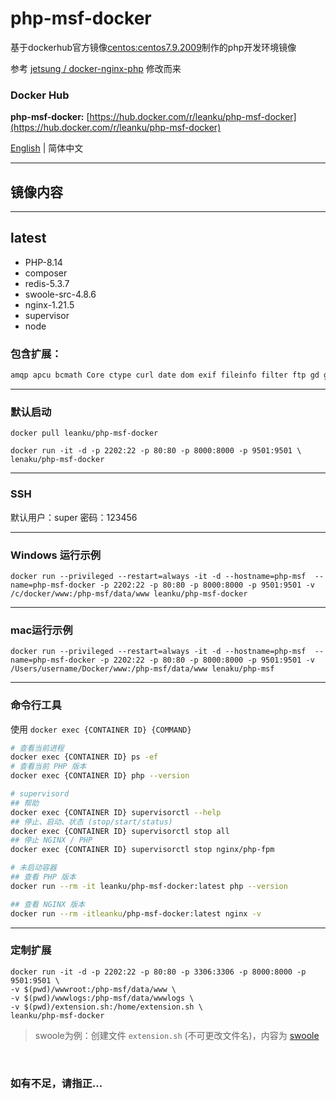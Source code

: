 # php-msf-docker
基于dockerhub官方镜像[centos:centos7.9.2009](https://hub.docker.com/layers/library/centos/centos7.9.2009/images/sha256-dead07b4d8ed7e29e98de0f4504d87e8880d4347859d839686a31da35a3b532f?context=explore)制作的php开发环境镜像

参考 [jetsung / docker-nginx-php](https://github.com/jetsung/docker-nginx-php) 修改而来

### Docker Hub   
**php-msf-docker:** [https://hub.docker.com/r/leanku/php-msf-docker](https://hub.docker.com/r/leanku/php-msf-docker)   
   
[English](./README_EN.md) | 简体中文

---
## 镜像内容

---
latest
---
* PHP-8.14
* composer
* redis-5.3.7
* swoole-src-4.8.6
* nginx-1.21.5
* supervisor
* node

### 包含扩展：
```bash
amqp apcu bcmath Core ctype curl date dom exif fileinfo filter ftp gd gettext hash iconv inotify intl json libxml mbstring memcached mongodb mysqli mysqlnd openssl pcntl pcre PDO pdo_mysql pdo_pgsql pdo_sqlite pgsql Phar posix redis Reflection session shmop SimpleXML soap sockets sodium SPL sqlite3 standard swoole sysvsem tokenizer xml xmlreader xmlwriter xsl yaml zip zlib
``` 
---

### 默认启动
```
docker pull leanku/php-msf-docker

docker run -it -d -p 2202:22 -p 80:80 -p 8000:8000 -p 9501:9501 \
lenaku/php-msf-docker
```
------

### SSH  

默认用户：super   密码：123456

------

### Windows 运行示例
```
docker run --privileged --restart=always -it -d --hostname=php-msf  --name=php-msf-docker -p 2202:22 -p 80:80 -p 8000:8000 -p 9501:9501 -v /c/docker/www:/php-msf/data/www leanku/php-msf-docker
```
------

### mac运行示例
```
docker run --privileged --restart=always -it -d --hostname=php-msf  --name=php-msf-docker -p 2202:22 -p 80:80 -p 8000:8000 -p 9501:9501 -v /Users/username/Docker/www:/php-msf/data/www lenaku/php-msf
```

------

### 命令行工具
使用 `docker exec {CONTAINER ID} {COMMAND}` 

```bash
# 查看当前进程
docker exec {CONTAINER ID} ps -ef
# 查看当前 PHP 版本
docker exec {CONTAINER ID} php --version

# supervisord
## 帮助
docker exec {CONTAINER ID} supervisorctl --help
## 停止、启动、状态 (stop/start/status)
docker exec {CONTAINER ID} supervisorctl stop all
## 停止 NGINX / PHP
docker exec {CONTAINER ID} supervisorctl stop nginx/php-fpm

# 未启动容器
## 查看 PHP 版本
docker run --rm -it leanku/php-msf-docker:latest php --version

## 查看 NGINX 版本
docker run --rm -itleanku/php-msf-docker:latest nginx -v
```

---

### 定制扩展
```
docker run -it -d -p 2202:22 -p 80:80 -p 3306:3306 -p 8000:8000 -p 9501:9501 \
-v $(pwd)/wwwroot:/php-msf/data/www \
-v $(pwd)/wwwlogs:/php-msf/data/wwwlogs \
-v $(pwd)/extension.sh:/home/extension.sh \
leanku/php-msf-docker
```

> swoole为例：创建文件 ```extension.sh``` (不可更改文件名)，内容为 [swoole](extensions/swoole.sh)   


<br>

### 如有不足，请指正...